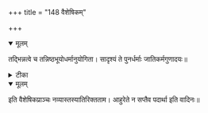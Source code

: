 +++
title = "148 वैशेषिकम्"

+++


<details open><summary>मूलम्</summary>

तद्भिन्नत्वे च तन्निष्ठभूयोधर्मानुयोगिता। सादृश्यं ते पुनर्धर्माः जातिकर्मगुणादयः॥
</details>



<details><summary>टीका</summary>

न्या. कु.[3 स्त.]
</details>



<details open><summary>मूलम्</summary>

इति वैशेषिकप्राञ्चः नव्यास्तस्यातिरिक्तताम। आहुरेते न सप्तैव पदार्था इति वादिनः॥
</details>

